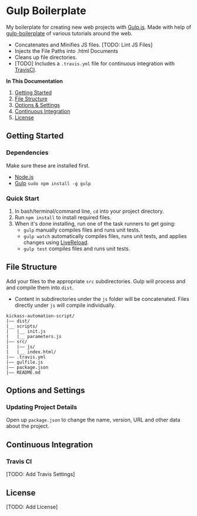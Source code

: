 # Gulp Boilerplate 

My boilerplate for creating new web projects with [Gulp.js](http://gulpjs.com/). Made with help of [gulp-boilerplate](https://github.com/cferdinandi/gulp-boilerplate) of various tutorials around the web.

* Concatenates and Minifies JS files. [TODO: Lint JS Files]
* Injects the File Paths into .html Documents
* Cleans up file directories.
* [TODO] Includes a `.travis.yml` file for continuous integration with [TravisCI](https://travis-ci.org).

**In This Documentation**

1. [Getting Started](#getting-started)
2. [File Structure](#file-structure)
3. [Options & Settings](#options-and-settings)
4. [Continuous Integration](#continuous-integration)
5. [License](#license)

## Getting Started

### Dependencies
Make sure these are installed first.

* [Node.js](http://nodejs.org)
* [Gulp](http://gulpjs.com) `sudo npm install -g gulp`

### Quick Start

1. In bash/terminal/command line, `cd` into your project directory.
2. Run `npm install` to install required files.
3. When it's done installing, run one of the task runners to get going:
	* `gulp` manually compiles files and runs unit tests.
	* `gulp watch` automatically compiles files, runs unit tests, and applies changes using [LiveReload](http://livereload.com/).
	* `gulp test` compiles files and runs unit tests.

## File Structure

Add your files to the appropriate `src` subdirectories. Gulp will process and and compile them into `dist`.

* Content in subdirectories under the `js` folder will be concatenated. Files directly under `js` will compile individually.
```
kickass-automation-script/
|—— dist/
|__ scripts/
|   |__ init.js
|   |__ parameters.js
|—— src/
|   |—— js/
|   |__ index.html/
|—— .travis.yml
|—— gulfile.js
|—— package.json
|—— README.md
```

## Options and Settings

### Updating Project Details
Open up `package.json` to change the name, version, URL and other data about the project.

## Continuous Integration

### Travis CI

[TODO: Add Travis Settings]

## License

[TODO: Add License]
